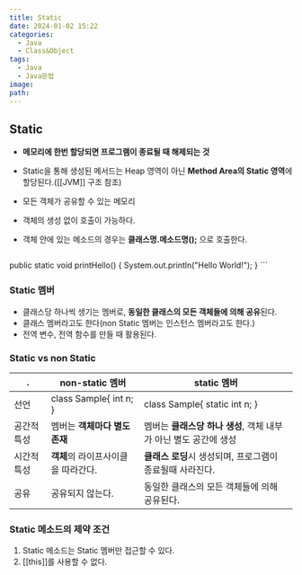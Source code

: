 ```yaml
---
title: Static
date: 2024-01-02 15:22
categories:
  - Java
  - Class&Object
tags:
  - Java
  - Java문법
image: 
path:
---
```


## Static
- **메모리에 한번 할당되면 프로그램이 종료될 때 해제되는 것**
- Static을 통해 생성된 메서드는 Heap 영역이 아닌 **Method Area의 Static 영역**에 할당된다.([[JVM]] 구조 참조)
- 모든 객체가 공유할 수 있는 메모리
- 객체의 생성 없이 호출이 가능하다.
- 객체 안에 있는 메소드의 경우는 **클래스명.메소드명();** 으로 호출한다.

    ```java
public static void printHello() {
	System.out.println("Hello World!");
}
    ```


### Static 멤버
+ 클래스당 하나씩 생기는 멤버로, **동일한 클래스의 모든 객체들에 의해 공유**된다.
+ 클래스 멤버라고도 한다(non Static 멤버는 인스턴스 멤버라고도 한다.)
+ 전역 변수, 전역 함수를 만들 때 활용된다.

### Static vs non Static

|.|non-static 멤버|static 멤버|
|---|---|---|
|선언|class Sample{ int n; }|class Sample{ static int n; }|
|공간적 특성|멤버는 **객체마다 별도 존재**|멤버는 **클래스당 하나 생성**, 객체 내부가 아닌 별도 공간에 생성|
|시간적 특성|**객체**의 라이프사이클을 따라간다.|**클래스 로딩**시 생성되며, 프로그램이 종료될때 사라진다.|
|공유|공유되지 않는다.|동일한 클래스의 모든 객체들에 의해 공유된다.|

### Static 메소드의 제약 조건
1. Static 메소드는 Static 멤버만 접근할 수 있다.
2. [[this]]를 사용할 수 없다.